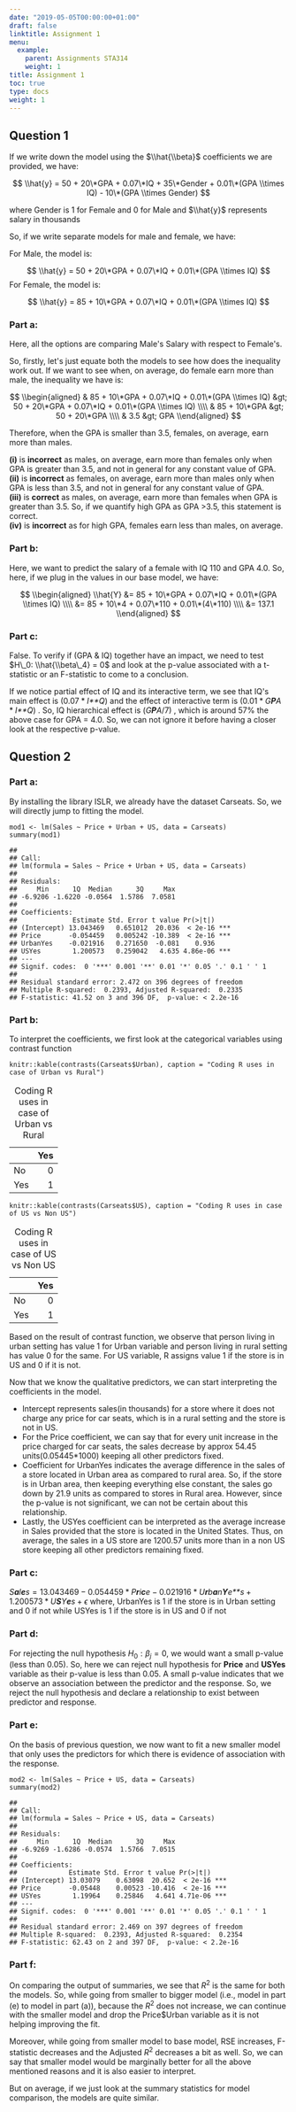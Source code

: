 ```yaml
---
date: "2019-05-05T00:00:00+01:00"
draft: false
linktitle: Assignment 1
menu:
  example:
    parent: Assignments STA314
    weight: 1
title: Assignment 1
toc: true
type: docs
weight: 1
---
```

Question 1
----------

If we write down the model using the $\\hat{\\beta}$ coefficients we are
provided, we have:

$$ \\hat{y} = 50 + 20\*GPA + 0.07\*IQ + 35\*Gender + 0.01\*(GPA \\times IQ) - 10\*(GPA \\times Gender)  $$
  
where Gender is 1 for Female and 0 for Male and $\\hat{y}$ represents
salary in thousands

So, if we write separate models for male and female, we have:

For Male, the model is:

$$ \\hat{y} = 50 + 20\*GPA + 0.07\*IQ + 0.01\*(GPA \\times IQ)  $$
 For Female, the model is:

$$ \\hat{y} = 85 + 10\*GPA + 0.07\*IQ + 0.01\*(GPA \\times IQ)  $$

### Part a:

Here, all the options are comparing Male's Salary with respect to
Female's.

So, firstly, let's just equate both the models to see how does the
inequality work out. If we want to see when, on average, do female earn
more than male, the inequality we have is:

$$
\\begin{aligned}
&  85 + 10\*GPA + 0.07\*IQ + 0.01\*(GPA \\times IQ) &gt; 50 + 20\*GPA + 0.07\*IQ + 0.01\*(GPA \\times IQ) \\\\
& 85 + 10\*GPA &gt; 50 + 20\*GPA \\\\
& 3.5 &gt; GPA
 \\end{aligned}
$$

Therefore, when the GPA is smaller than 3.5, females, on average, earn
more than males.

**(i)** is **incorrect** as males, on average, earn more than females
only when GPA is greater than 3.5, and not in general for any constant
value of GPA.  
**(ii)** is **incorrect** as females, on average, earn more than males
only when GPA is less than 3.5, and not in general for any constant
value of GPA.  
**(iii)** is **correct** as males, on average, earn more than females
when GPA is greater than 3.5. So, if we quantify high GPA as GPA
&gt;3.5, this statement is correct.  
**(iv)** is **incorrect** as for high GPA, females earn less than males,
on average.

### Part b:

Here, we want to predict the salary of a female with IQ 110 and GPA 4.0.
So, here, if we plug in the values in our base model, we have:

$$
\\begin{aligned}
\\hat{Y} &= 85 + 10\*GPA + 0.07\*IQ + 0.01\*(GPA \\times IQ) \\\\
  &= 85 + 10\*4 + 0.07\*110 + 0.01\*(4\*110) \\\\ 
 &= 137.1
 \\end{aligned}
$$

### Part c:

False. To verify if (GPA & IQ) together have an impact, we need to test
$H\_0: \\hat{\\beta\_4} = 0$ and look at the p-value associated with a
t-statistic or an F-statistic to come to a conclusion.

If we notice partial effect of IQ and its interactive term, we see that
IQ's main effect is (0.07 \* *I**Q*) and the effect of interactive term
is (0.01 \* *G**P**A* \* *I**Q*) . So, IQ hierarchical effect is
(*G**P**A*/7) , which is around 57% the above case for GPA = 4.0. So, we
can not ignore it before having a closer look at the respective p-value.

Question 2
----------

### Part a:

By installing the library ISLR, we already have the dataset Carseats.
So, we will directly jump to fitting the model.

    mod1 <- lm(Sales ~ Price + Urban + US, data = Carseats)
    summary(mod1)

    ## 
    ## Call:
    ## lm(formula = Sales ~ Price + Urban + US, data = Carseats)
    ## 
    ## Residuals:
    ##     Min      1Q  Median      3Q     Max 
    ## -6.9206 -1.6220 -0.0564  1.5786  7.0581 
    ## 
    ## Coefficients:
    ##              Estimate Std. Error t value Pr(>|t|)    
    ## (Intercept) 13.043469   0.651012  20.036  < 2e-16 ***
    ## Price       -0.054459   0.005242 -10.389  < 2e-16 ***
    ## UrbanYes    -0.021916   0.271650  -0.081    0.936    
    ## USYes        1.200573   0.259042   4.635 4.86e-06 ***
    ## ---
    ## Signif. codes:  0 '***' 0.001 '**' 0.01 '*' 0.05 '.' 0.1 ' ' 1
    ## 
    ## Residual standard error: 2.472 on 396 degrees of freedom
    ## Multiple R-squared:  0.2393, Adjusted R-squared:  0.2335 
    ## F-statistic: 41.52 on 3 and 396 DF,  p-value: < 2.2e-16

### Part b:

To interpret the coefficients, we first look at the categorical
variables using contrast function

    knitr::kable(contrasts(Carseats$Urban), caption = "Coding R uses in case of Urban vs Rural")

<table>
<caption>Coding R uses in case of Urban vs Rural</caption>
<thead>
<tr class="header">
<th></th>
<th align="right">Yes</th>
</tr>
</thead>
<tbody>
<tr class="odd">
<td>No</td>
<td align="right">0</td>
</tr>
<tr class="even">
<td>Yes</td>
<td align="right">1</td>
</tr>
</tbody>
</table>

    knitr::kable(contrasts(Carseats$US), caption = "Coding R uses in case of US vs Non US")

<table>
<caption>Coding R uses in case of US vs Non US</caption>
<thead>
<tr class="header">
<th></th>
<th align="right">Yes</th>
</tr>
</thead>
<tbody>
<tr class="odd">
<td>No</td>
<td align="right">0</td>
</tr>
<tr class="even">
<td>Yes</td>
<td align="right">1</td>
</tr>
</tbody>
</table>

Based on the result of contrast function, we observe that person living
in urban setting has value 1 for Urban variable and person living in
rural setting has value 0 for the same. For US variable, R assigns value
1 if the store is in US and 0 if it is not.

Now that we know the qualitative predictors, we can start interpreting
the coefficients in the model.

-   Intercept represents sales(in thousands) for a store where it does
    not charge any price for car seats, which is in a rural setting and
    the store is not in US.
-   For the Price coefficient, we can say that for every unit increase
    in the price charged for car seats, the sales decrease by approx
    54.45 units(0.05445\*1000) keeping all other predictors fixed.
-   Coefficient for UrbanYes indicates the average difference in the
    sales of a store located in Urban area as compared to rural area.
    So, if the store is in Urban area, then keeping everything else
    constant, the sales go down by 21.9 units as compared to stores in
    Rural area. However, since the p-value is not significant, we can
    not be certain about this relationship.
-   Lastly, the USYes coefficient can be interpreted as the average
    increase in Sales provided that the store is located in the United
    States. Thus, on average, the sales in a US store are 1200.57 units
    more than in a non US store keeping all other predictors remaining
    fixed.

### Part c:

*S**a**l**e**s* = 13.043469 − 0.054459 \* *P**r**i**c**e* − 0.021916 \* *U**r**b**a**n**Y**e**s* + 1.200573 \* *U**S**Y**e**s* + *ϵ*
 where, UrbanYes is 1 if the store is in Urban setting and 0 if not
while USYes is 1 if the store is in US and 0 if not

### Part d:

For rejecting the null hypothesis
*H*<sub>0</sub> : *β*<sub>*j*</sub> = 0, we would want a small p-value
(less than 0.05). So, here we can reject null hypothesis for **Price**
and **USYes** variable as their p-value is less than 0.05. A small
p-value indicates that we observe an association between the predictor
and the response. So, we reject the null hypothesis and declare a
relationship to exist between predictor and response.

### Part e:

On the basis of previous question, we now want to fit a new smaller
model that only uses the predictors for which there is evidence of
association with the response.

    mod2 <- lm(Sales ~ Price + US, data = Carseats)
    summary(mod2)

    ## 
    ## Call:
    ## lm(formula = Sales ~ Price + US, data = Carseats)
    ## 
    ## Residuals:
    ##     Min      1Q  Median      3Q     Max 
    ## -6.9269 -1.6286 -0.0574  1.5766  7.0515 
    ## 
    ## Coefficients:
    ##             Estimate Std. Error t value Pr(>|t|)    
    ## (Intercept) 13.03079    0.63098  20.652  < 2e-16 ***
    ## Price       -0.05448    0.00523 -10.416  < 2e-16 ***
    ## USYes        1.19964    0.25846   4.641 4.71e-06 ***
    ## ---
    ## Signif. codes:  0 '***' 0.001 '**' 0.01 '*' 0.05 '.' 0.1 ' ' 1
    ## 
    ## Residual standard error: 2.469 on 397 degrees of freedom
    ## Multiple R-squared:  0.2393, Adjusted R-squared:  0.2354 
    ## F-statistic: 62.43 on 2 and 397 DF,  p-value: < 2.2e-16

### Part f:

On comparing the output of summaries, we see that *R*<sup>2</sup> is the
same for both the models. So, while going from smaller to bigger model
(i.e., model in part (e) to model in part (a)), because the
*R*<sup>2</sup> does not increase, we can continue with the smaller
model and drop the Price$Urban variable as it is not helping improving
the fit.

Moreover, while going from smaller model to base model, RSE increases,
F-statistic decreases and the Adjusted *R*<sup>2</sup> decreases a bit
as well. So, we can say that smaller model would be marginally better
for all the above mentioned reasons and it is also easier to interpret.

But on average, if we just look at the summary statistics for model
comparison, the models are quite similar.
